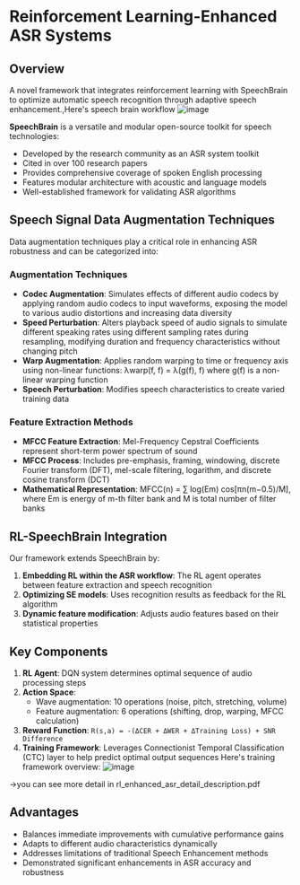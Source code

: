 # Reinforcement Learning-Enhanced ASR Systems

## Overview
A novel framework that integrates reinforcement learning with SpeechBrain to optimize automatic speech recognition through adaptive speech enhancement.,Here's speech brain workflow
![image](https://github.com/user-attachments/assets/fbc05427-9d84-4b28-8b03-cea2e6d87047)

**SpeechBrain** is a versatile and modular open-source toolkit for speech technologies:
- Developed by the research community as an ASR system toolkit
- Cited in over 100 research papers
- Provides comprehensive coverage of spoken English processing
- Features modular architecture with acoustic and language models
- Well-established framework for validating ASR algorithms

## Speech Signal Data Augmentation Techniques
Data augmentation techniques play a critical role in enhancing ASR robustness and can be categorized into:

### Augmentation Techniques
- **Codec Augmentation**: Simulates effects of different audio codecs by applying random audio codecs to input waveforms, exposing the model to various audio distortions and increasing data diversity
- **Speed Perturbation**: Alters playback speed of audio signals to simulate different speaking rates using different sampling rates during resampling, modifying duration and frequency characteristics without changing pitch
- **Warp Augmentation**: Applies random warping to time or frequency axis using non-linear functions: λwarp(f, f) = λ(g(f), f) where g(f) is a non-linear warping function
- **Speech Perturbation**: Modifies speech characteristics to create varied training data
### Feature Extraction Methods
- **MFCC Feature Extraction**: Mel-Frequency Cepstral Coefficients represent short-term power spectrum of sound
- **MFCC Process**: Includes pre-emphasis, framing, windowing, discrete Fourier transform (DFT), mel-scale filtering, logarithm, and discrete cosine transform (DCT)
- **Mathematical Representation**: MFCC(n) = ∑ log(Em) cos[πn(m−0.5)/M], where Em is energy of m-th filter bank and M is total number of filter banks


## RL-SpeechBrain Integration
Our framework extends SpeechBrain by:
1. **Embedding RL within the ASR workflow**: The RL agent operates between feature extraction and speech recognition
2. **Optimizing SE models**: Uses recognition results as feedback for the RL algorithm
3. **Dynamic feature modification**: Adjusts audio features based on their statistical properties

## Key Components
1. **RL Agent**: DQN system determines optimal sequence of audio processing steps
2. **Action Space**:
   - Wave augmentation: 10 operations (noise, pitch, stretching, volume)
   - Feature augmentation: 6 operations (shifting, drop, warping, MFCC calculation)
3. **Reward Function**: `R(s,a) = -(ΔCER + ΔWER + ΔTraining Loss) + SNR Difference`
4. **Training Framework**: Leverages Connectionist Temporal Classification (CTC) layer to help predict optimal output sequences
Here's training framework overview:
![image](https://github.com/user-attachments/assets/8ba86112-5765-4e72-94d5-38f110b8b303)


->you can see more detail in rl_enhanced_asr_detail_description.pdf

## Advantages
- Balances immediate improvements with cumulative performance gains
- Adapts to different audio characteristics dynamically
- Addresses limitations of traditional Speech Enhancement methods
- Demonstrated significant enhancements in ASR accuracy and robustness
